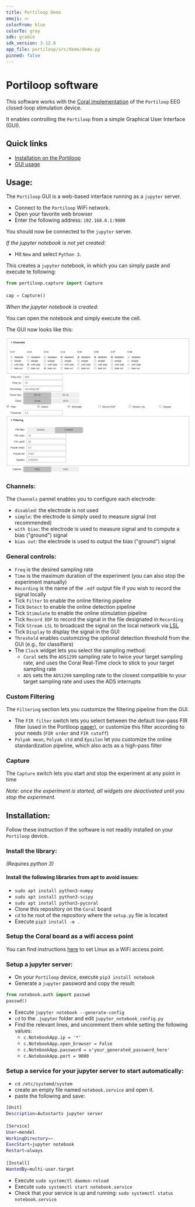 ```yaml
---
title: Portiloop Demo
emoji: 💤
colorFrom: blue
colorTo: grey
sdk: gradio
sdk_version: 3.12.0
app_file: portiloop/src/demo/demo.py
pinned: false
---
```


# Portiloop software

This software works with the [Coral implementation](https://github.com/Portiloop/portiloop-hardware) of the `Portiloop` EEG closed-loop stimulation device.

It enables controlling the `Portiloop` from a simple Graphical User Interface (GUI).

## Quick links
- [Installation on the Portiloop](#installation)
- [GUI usage](#usage)

## Usage:

The `Portiloop` GUI is a web-based interface running as a `jupyter` server.

- Connect to the `Portiloop` WiFi network.
- Open your favorite web browser
- Enter the following address: `192.168.0.1:9000`

You should now be connected to the `jupyter` server.

_If the jupyter notebook is not yet created:_
- Hit `New` and select `Python 3`.

This creates a `jupyter` notebook, in which you can simply paste and execute te following:

```python
from portiloop.capture import Capture

cap = Capture()
```

_When the jupyter notebook is created:_

You can open the notebook and simply execute the cell.

The GUI now looks like this:

![gui](figures/gui.png)

### Channels:

The `Channels` pannel enables you to configure each electrode:
- `disabled`: the electrode is not used
- `simple`: the electrode is simply used to measure signal (not recommended)
- `with bias`: the electrode is used to measure signal and to compute a bias ("ground") signal
- `bias out`: the electrode is used to output the bias ("ground") signal

### General controls:

- `Freq` is the desired sampling rate
- `Time` is the maximum duration of the experiment (you can also stop the experiment manually)
- `Recording` is the name of the `.edf` output file if you wish to record the signal locally
- Tick `Filter` to enable the online filtering pipeline
- Tick `Detect` to enable the online detection pipeline
- Tick `Stimulate` to enable the online stimulation pipeline
- Tick `Record EDF` to record the signal in the file designated in `Recording`
- Tick `Stream LSL` to broadcast the signal on the local network via [LSL](https://labstreaminglayer.readthedocs.io/info/intro.html)
- Tick `Display` to display the signal in the GUI
- `Threshold` enables customizing the optional detection threshold from the GUI (e.g., for classifiers)
- The `Clock` widget lets you select the sampling method:
  - `Coral` sets the `ADS1299` sampling rate to twice your target sampling rate, and uses the Coral Real-Time clock to stick to your target sampling rate
  - `ADS` sets the `ADS1299` sampling rate to the closest compatible to your target sampling rate and uses the ADS interrupts

### Custom Filtering

The `Filtering` section lets you customize the filtering pipeline from the GUI.

- The `FIR filter` switch lets you select between the default low-pass FIR filter (used in the Portiloop [paper](https://arxiv.org/abs/2107.13473)), or customize this filter according to your needs (`FIR order` and `FIR cutoff`)
- `Polyak mean`, `Polyak std` and `Epsilon` let you customize the online standardization pipeline, which also acts as a high-pass filter

### Capture

The `Capture` switch lets you start and stop the experiment at any point in time

_Note: once the experiment is started, all widgets are deactivated until you stop the experiment._

## Installation:

Follow these instruction if the software is not readily installed on your `Portiloop` device.

### Install the library:

_(Requires python 3)_

#### Install the following libraries from apt to avoid issues:
- `sudo apt install python3-numpy`
- `sudo apt install python3-scipy`
- `sudo apt install python3-pycoral`
- Clone this repository on the `Coral` board
- `cd` to he root of the repository where the `setup.py` file is located
- Execute `pip3 install -e .`

### Setup the Coral board as a wifi access point

You can find instructions [here](https://www.linux.com/training-tutorials/create-secure-linux-based-wireless-access-point/) to set Linux as a WiFi access point.

### Setup a jupyter server:

- On your `Portiloop` device, execute `pip3 install notebook`
- Generate a `jupyter` password and copy the result:
```python
from notebook.auth import passwd
passwd()
```
- Execute `jupyter notebook --generate-config`
- `cd` to the `.jupyter` folder and edit `jupyter_notebook_config.py`
- Find the relevant lines, and uncomment them while setting the following values:
  - `c.NotebookApp.ip = '*'`
  - `c.NotebookApp.open_browser = False`
  - `c.NotebookApp.password = u'your_generated_password_here'`
  - `c.NotebookApp.port = 9000`

### Setup a service for your jupyter server to start automatically:

- `cd /etc/systemd/system`
- create an empty file named `notebook.service` and open it.
- paste the following and save:
```bash
[Unit]
Description=Autostarts jupyter server

[Service]
User=mendel
WorkingDirectory=~
ExecStart=jupyter notebook
Restart=always

[Install]
WantedBy=multi-user.target
```
- Execute `sudo systemctl daemon-reload`
- Execute `sudo systemctl start notebook.service`
- Check that your service is up and running: `sudo systemctl status notebook.service`
